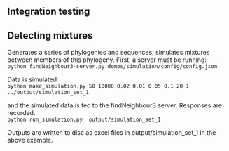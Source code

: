 Integration testing
-------------------

Detecting mixtures
--------------------
Generates a series of phylogenies and sequences; simulates mixtures between members of this phylogeny.
First, a server must be running:  
```python findNeighbour3-server.py demos/simulation/config/config.json ```

Data is simulated    
```python make_simulation.py 50 10000 0.02 0.01 0.05 0.1 20 1 ../output/simulation_set_1  ```

and the simulated data is fed to the findNeighbour3 server.  Responses are recorded.    
```python run_simulation.py  output/simulation_set_1  ```

Outputs are written to disc as excel files in output/simulation_set_1 in the above example.


